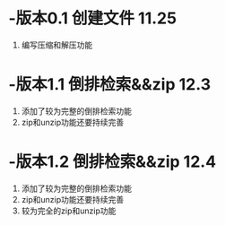 # -版本0.1 创建文件 11.25
   1. 编写压缩和解压功能
# -版本1.1 倒排检索&&zip 12.3
   1. 添加了较为完整的倒排检索功能
   2. zip和unzip功能还要持续完善
# -版本1.2 倒排检索&&zip 12.4
   1. 添加了较为完整的倒排检索功能
   2. zip和unzip功能还要持续完善
   3. 较为完全的zip和unzip功能
